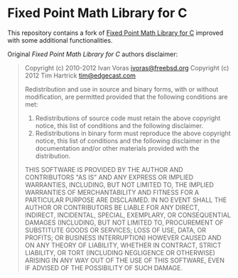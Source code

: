 Fixed Point Math Library for C
===============================

This repository contains a fork of [Fixed Point Math Library for C](https://sourceforge.net/projects/fixedptc/) improved with some additional functionalities.

Original _Fixed Point Math Library for C_ authors disclaimer:

> Copyright (c) 2010-2012 Ivan Voras <ivoras@freebsd.org>
> Copyright (c) 2012 Tim Hartrick <tim@edgecast.com>
> 
> Redistribution and use in source and binary forms, with or without
> modification, are permitted provided that the following conditions
> are met:
> 1. Redistributions of source code must retain the above copyright
>    notice, this list of conditions and the following disclaimer.
> 2. Redistributions in binary form must reproduce the above copyright
>    notice, this list of conditions and the following disclaimer in the
>    documentation and/or other materials provided with the distribution.
> 
> THIS SOFTWARE IS PROVIDED BY THE AUTHOR AND CONTRIBUTORS "AS IS" AND
> ANY EXPRESS OR IMPLIED WARRANTIES, INCLUDING, BUT NOT LIMITED TO, THE
> IMPLIED WARRANTIES OF MERCHANTABILITY AND FITNESS FOR A PARTICULAR PURPOSE
> ARE DISCLAIMED.  IN NO EVENT SHALL THE AUTHOR OR CONTRIBUTORS BE LIABLE
> FOR ANY DIRECT, INDIRECT, INCIDENTAL, SPECIAL, EXEMPLARY, OR CONSEQUENTIAL
> DAMAGES (INCLUDING, BUT NOT LIMITED TO, PROCUREMENT OF SUBSTITUTE GOODS
> OR SERVICES; LOSS OF USE, DATA, OR PROFITS; OR BUSINESS INTERRUPTION)
> HOWEVER CAUSED AND ON ANY THEORY OF LIABILITY, WHETHER IN CONTRACT, STRICT
> LIABILITY, OR TORT (INCLUDING NEGLIGENCE OR OTHERWISE) ARISING IN ANY WAY
> OUT OF THE USE OF THIS SOFTWARE, EVEN IF ADVISED OF THE POSSIBILITY OF
> SUCH DAMAGE.